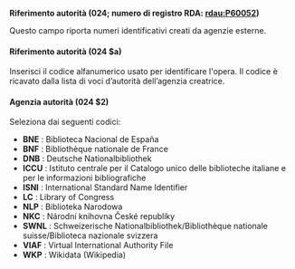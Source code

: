 **Riferimento autorità (024; numero di registro RDA: **[**rdau:P60052**](http://www.rdaregistry.info/Elements/u/#P60052)**)**

Questo campo riporta numeri identificativi creati da agenzie esterne.

  

#### Riferimento autorità (024 $a)

Inserisci il codice alfanumerico usato per identificare l'opera. Il codice è ricavato dalla lista di voci d’autorità dell’agenzia creatrice.

#### Agenzia autorità (024 $2)

Seleziona dai seguenti codici:

- **BNE** : Biblioteca Nacional de España  
- **BNF** : Bibliothèque nationale de France
- **DNB** : Deutsche Nationalbibliothek
- **ICCU** : Istituto centrale per il Catalogo unico delle biblioteche italiane e per le informazioni bibliografiche
- **ISNI** : International Standard Name Identifier
- **LC** : Library of Congress
- **NLP** : Biblioteka Narodowa
- **NKC** : Národní knihovna České republiky
- **SWNL** : Schweizerische Nationalbibliothek/Bibliothèque nationale suisse/Biblioteca nazionale svizzera
- **VIAF** : Virtual International Authority File
- **WKP** : Wikidata (Wikipedia) 